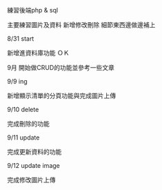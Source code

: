 練習後端php & sql

主要練習圖片及資料 新增修改刪除 細節東西邊做邊補上

8/31 start

新增進資料庫功能 ＯＫ

9月 開始做CRUD的功能並參考一些文章

9/9 ing

新增顯示清單的分頁功能與完成圖片上傳

9/10 delete

完成刪除的功能

9/11 update

完成更新資料的功能

9/12 update image

完成修改圖片上傳
